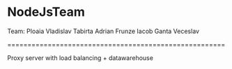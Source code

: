 # NodeJsTeam

Team:
Ploaia Vladislav
Tabirta Adrian
Frunze Iacob
Ganta Veceslav

======================================================

Proxy server with load balancing + datawarehouse
